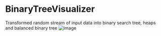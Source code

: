 # BinaryTreeVisualizer
 Transformed random stream of input data into binary search tree, heaps and balanced binary tree
 ![image](https://github.com/user-attachments/assets/d7b0f759-eb13-4824-9c15-232c61d082e5)

